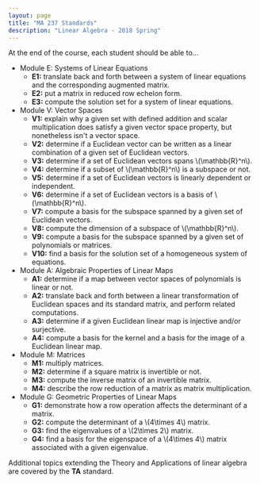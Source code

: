 ```yaml
---
layout: page
title: "MA 237 Standards"
description: "Linear Algebra - 2018 Spring"
---
```



At the end of the course, each student should be able to...

- Module E: Systems of Linear Equations
  - **E1:**
    translate back and forth between a system of linear equations
    and the corresponding augmented matrix.
  - **E2:**
    put a matrix in reduced row echelon form.
  - **E3:**
    compute the solution set for a system of linear equations.
- Module V: Vector Spaces 
  - **V1:**
    explain why a given set with defined addition and scalar multiplication 
    does satisfy a given vector space property, but nonetheless isn't a vector space.
  - **V2:**
    determine if a Euclidean vector can be written as a linear combination of a given set 
    of Euclidean vectors.
  - **V3:**
    determine if a set of Euclidean vectors spans \\(\mathbb{R}^n\\).
  - **V4:**
    determine if a subset of \\(\mathbb{R}^n\\) is a subspace or not.
  - **V5:**
    determine if a set of Euclidean vectors is linearly dependent or
    independent.
  - **V6:**
    determine if a set of Euclidean vectors is a basis of \\(\mathbb{R}^n\\).
  - **V7:**
    compute a basis for the subspace spanned by a given set of Euclidean
    vectors.
  - **V8:**
    compute the dimension of a subspace of \\(\mathbb{R}^n\\).
  - **V9:**
    compute a basis for the subspace spanned by a given set of polynomials
    or matrices.
  - **V10:**
    find a basis for the solution set of a homogeneous system of equations.
- Module A: Algebraic Properties of Linear Maps
  - **A1:**
    determine if a map between vector spaces of polynomials is linear or not.
  - **A2:**
    translate back and forth between a
    linear transformation of Euclidean spaces and its standard matrix, and
    perform related computations.
  - **A3:**
    determine if a given Euclidean linear map is injective and/or surjective.
  - **A4:**
    compute a basis for the kernel and a basis for the image of a Euclidean
    linear map.
- Module M: Matrices
  - **M1:**
    multiply matrices.
  - **M2:**
    determine if a square matrix is invertible or not.
  - **M3:**
    compute the inverse matrix of an invertible matrix.
  - **M4:**
    describe the row reduction of a matrix as matrix multiplication.
- Module G: Geometric Properties of Linear Maps
  - **G1:**
    demonstrate how a row operation affects the determinant of a matrix.
  - **G2:**
    compute the determinant of a \\(4\times 4\\) matrix.
  - **G3:**
    find the eigenvalues of a \\(2\times 2\\) matrix.
  - **G4:**
    find a basis for the eigenspace of a \\(4\times 4\\) matrix associated with a given eigenvalue.

Additional topics extending the Theory and Applications of linear algebra are covered by the **TA** standard.

